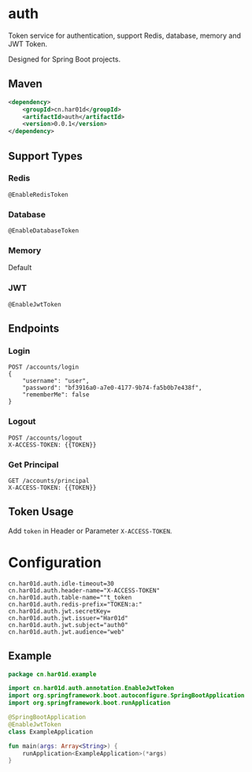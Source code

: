# auth
Token service for authentication, support Redis, database, memory and JWT Token.

Designed for Spring Boot projects.
## Maven
```xml
<dependency>
    <groupId>cn.har01d</groupId>
    <artifactId>auth</artifactId>
    <version>0.0.1</version>
</dependency>
```
## Support Types
### Redis
`@EnableRedisToken`
### Database
`@EnableDatabaseToken`
### Memory
Default
### JWT
`@EnableJwtToken`
## Endpoints
### Login
```http request
POST /accounts/login
{
	"username": "user",
	"password": "bf3916a0-a7e0-4177-9b74-fa5b0b7e438f",
	"rememberMe": false
}
```
### Logout
```http request
POST /accounts/logout
X-ACCESS-TOKEN: {{TOKEN}}
```
### Get Principal
```http request
GET /accounts/principal
X-ACCESS-TOKEN: {{TOKEN}}
```
## Token Usage
Add `token` in Header or Parameter `X-ACCESS-TOKEN`.
# Configuration
```properties
cn.har01d.auth.idle-timeout=30
cn.har01d.auth.header-name="X-ACCESS-TOKEN"
cn.har01d.auth.table-name=""t_token
cn.har01d.auth.redis-prefix="TOKEN:a:"
cn.har01d.auth.jwt.secretKey=
cn.har01d.auth.jwt.issuer="Har01d"
cn.har01d.auth.jwt.subject="auth0"
cn.har01d.auth.jwt.audience="web"
```
## Example
```kotlin
package cn.har01d.example

import cn.har01d.auth.annotation.EnableJwtToken
import org.springframework.boot.autoconfigure.SpringBootApplication
import org.springframework.boot.runApplication

@SpringBootApplication
@EnableJwtToken
class ExampleApplication

fun main(args: Array<String>) {
    runApplication<ExampleApplication>(*args)
}
```
